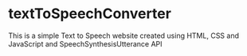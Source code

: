 # textToSpeechConverter

This is a simple Text to Speech website created using HTML, CSS and JavaScript and SpeechSynthesisUtterance API
